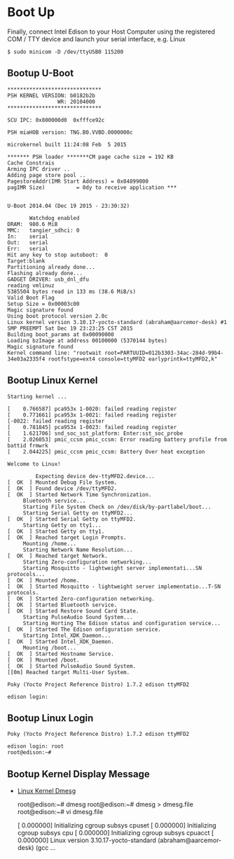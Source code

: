 Boot Up
==

Finally, connect Intel Edison to your Host Computer using the registered COM / TTY device and launch your serial interface, e.g. Linux

    $ sudo minicom -D /dev/ttyUSB0 115200

## Bootup U-Boot

    ******************************
    PSH KERNEL VERSION: b0182b2b
                    WR: 20104000
    ******************************
    
    SCU IPC: 0x800000d0  0xfffce92c
    
    PSH miaHOB version: TNG.B0.VVBD.0000000c
    
    microkernel built 11:24:08 Feb  5 2015
    
    ******* PSH loader *******CM page cache size = 192 KB 
    Cache Constrais
    Arming IPC driver ..
    Adding page store pool ..
    PagestoreAddr(IMR Start Address) = 0x04899000
    pagIMR Size)          = 0dy to receive application *** 
    
    
    U-Boot 2014.04 (Dec 19 2015 - 23:30:32)

           Watchdog enabled
    DRAM:  980.6 MiB
    MMC:   tangier_sdhci: 0
    In:    serial
    Out:   serial
    Err:   serial
    Hit any key to stop autoboot:  0 
    Target:blank
    Partitioning already done...
    Flashing already done...
    GADGET DRIVER: usb_dnl_dfu
    reading vmlinuz
    5385504 bytes read in 133 ms (38.6 MiB/s)
    Valid Boot Flag
    Setup Size = 0x00003c00
    Magic signature found
    Using boot protocol version 2.0c
    Linux kernel version 3.10.17-yocto-standard (abraham@aarcemor-desk) #1 SMP PREEMPT Sat Dec 19 23:23:25 CST 2015
    Building boot_params at 0x00090000
    Loading bzImage at address 00100000 (5370144 bytes)
    Magic signature found
    Kernel command line: "rootwait root=PARTUUID=012b3303-34ac-284d-99b4-34e03a2335f4 rootfstype=ext4 console=ttyMFD2 earlyprintk=ttyMFD2,k"

## Bootup Linux Kernel

    Starting kernel ...
    
    [    0.766587] pca953x 1-0020: failed reading register
    [    0.771661] pca953x 1-0021: failed reading register
    [-0022: failed reading register
    [    0.781845] pca953x 1-0023: failed reading register
    [    1.621706] snd_soc_sst_platform: Enter:sst_soc_probe
    [    2.026053] pmic_ccsm pmic_ccsm: Error reading battery profile from battid frmwrk
    [    2.044225] pmic_ccsm pmic_ccsm: Battery Over heat exception

    Welcome to Linux!
    
             Expecting device dev-ttyMFD2.device...
    [  OK  ] Mounted Debug File System.
    [  OK  ] Found device /dev/ttyMFD2.
    [  OK  ] Started Network Time Synchronization.
         Bluetooth service...
         Starting File System Check on /dev/disk/by-partlabel/boot...
         Starting Serial Getty on ttyMFD2...
    [  OK  ] Started Serial Getty on ttyMFD2.
         Starting Getty on tty1...
    [  OK  ] Started Getty on tty1.
    [  OK  ] Reached target Login Prompts.
         Mounting /home...
         Starting Network Name Resolution...
    [  OK  ] Reached target Network.
         Starting Zero-configuration networking...
         Starting Mosquitto - lightweight server implementati...SN protocols...
    [  OK  ] Mounted /home.
    [  OK  ] Started Mosquitto - lightweight server implementatio...T-SN protocols.
    [  OK  ] Started Zero-configuration networking.
    [  OK  ] Started Bluetooth service.
    [  OK  ] Started Restore Sound Card State.
         Starting PulseAudio Sound System...
         Starting Horting The Edison status and configuration service...
    [  OK  ] Started The Edison onfiguration service.
         Starting Intel_XDK_Daemon...
    [  OK  ] Started Intel_XDK_Daemon.
         Mounting /boot...
    [  OK  ] Started Hostname Service.
    [  OK  ] Mounted /boot.
    [  OK  ] Started PulseAudio Sound System.
    [[0m] Reached target Multi-User System.
    
    Poky (Yocto Project Reference Distro) 1.7.2 edison ttyMFD2
    
    edison login: 


## Bootup Linux Login

    Poky (Yocto Project Reference Distro) 1.7.2 edison ttyMFD2
    
    edison login: root
    root@edison:~# 


## Bootup Kernel Display Message

- [Linux Kernel Dmesg](https://en.wikipedia.org/wiki/Dmesg)

    root@edison:~# dmesg
    root@edison:~# dmesg > dmesg.file
    root@edison:~# vi dmesg.file

    [    0.000000] Initializing cgroup subsys cpuset
    [    0.000000] Initializing cgroup subsys cpu
    [    0.000000] Initializing cgroup subsys cpuacct
    [    0.000000] Linux version 3.10.17-yocto-standard (abraham@aarcemor-desk) (gcc
    ...


